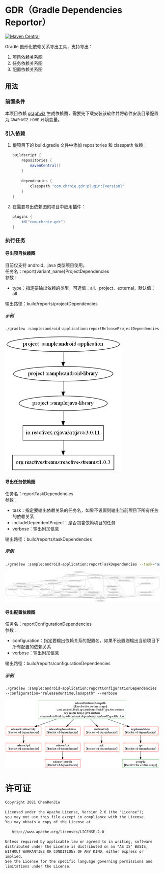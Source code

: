 # GDR（Gradle Dependencies Reportor）
[![Maven Central](https://maven-badges.herokuapp.com/maven-central/com.chrnie.gdr/plugin/badge.svg)](https://maven-badges.herokuapp.com/maven-central/com.chrnie.gdr/plugin)

Gradle 图形化依赖关系导出工具，支持导出：
1. 项目依赖关系图
2. 任务依赖关系图
3. 配置依赖关系图

## 用法

### 前置条件
本项目依赖 [graphviz](https://graphviz.org/) 生成依赖图，需要先下载安装该软件并将软件安装目录配置为 `GRAPHVIZ_HOME` 环境变量。

### 引入依赖
1. 根项目下的 build.gradle 文件中添加 repositories 和 classpath 依赖：
    ``` groovy
    buildscript {
        repositories {
            mavenCentral()
        }

        dependencies {
            classpath "com.chrnie.gdr:plugin:{version}"
        }
    }
    ```

2. 在需要导出依赖图的项目中应用插件：
    ``` groovy
    plugins {
        id("com.chrnie.gdr")
    }
    ```

### 执行任务

#### 导出项目依赖图

目前仅支持 android、java 类型项目使用。  
任务名：report{variant_name}ProjectDependencies  
参数：  
- type：指定要输出依赖的类型，可选值：all、project、external，默认值：all  

输出路径：build/reports/projectDependencies  

##### 示例
```
./gradlew :sample:android-application:reportReleaseProjectDependencies
```
![项目依赖图](assets/projectDependencies.png)

#### 导出任务依赖图

任务名：reportTaskDependencies  
参数：  
- task：指定要输出依赖关系的任务名，如果不设置则输出当前项目下所有任务的依赖关系  
- includeDependentProject：是否包含依赖项目的任务  
- verbose：输出附加信息  

输出路径：build/reports/taskDependencies  

##### 示例
``` bash
./gradlew :sample:android-application:reportTaskDependencies --task="assembleDebug" --verbose
```
![任务依赖图](assets/taskDependencies.png)

#### 导出配置依赖图

任务名：reportConfigurationDependencies  
参数：  
- configuration：指定要输出依赖关系的配置名，如果不设置则输出当前项目下所有配置的依赖关系  
- verbose：输出附加信息  

输出路径：build/reports/configurationDependencies  

##### 示例
```
./gradlew :sample:android-application:reportConfigurationDependencies --configuration="releaseRuntimeClasspath" --verbose
```
![配置依赖图](assets/configurationDependencies.png)

# 许可证
    Copyright 2021 ChenRenJie
    
    Licensed under the Apache License, Version 2.0 (the "License");
    you may not use this file except in compliance with the License.
    You may obtain a copy of the License at
    
       http://www.apache.org/licenses/LICENSE-2.0
    
    Unless required by applicable law or agreed to in writing, software
    distributed under the License is distributed on an "AS IS" BASIS,
    WITHOUT WARRANTIES OR CONDITIONS OF ANY KIND, either express or implied.
    See the License for the specific language governing permissions and
    limitations under the License.

